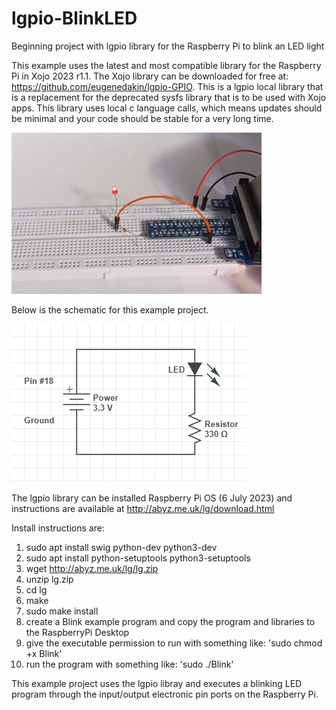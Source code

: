 # lgpio-BlinkLED
Beginning project with lgpio library for the Raspberry Pi to blink an LED light

This example uses the latest and most compatible library for the Raspberry Pi in Xojo 2023 r1.1. The Xojo library can be downloaded for free at: https://github.com/eugenedakin/lgpio-GPIO. This is a lgpio local library that is a replacement for the deprecated sysfs library that
is to be used with Xojo apps. This library uses local c language calls, which means updates should be minimal and your code should be stable for a very long time. 

![](https://github.com/eugenedakin/lgpio-BlinkLED/blob/main/BlinkSmall.png)

Below is the schematic for this example project.

![](https://github.com/eugenedakin/lgpio-BlinkLED/blob/main/HelloWorldSchematic.png)

The lgpio library can be installed Raspberry Pi OS (6 July 2023) and instructions 
are available at http://abyz.me.uk/lg/download.html

Install instructions are:
1) sudo apt install swig python-dev python3-dev
2) sudo apt install python-setuptools python3-setuptools
3) wget http://abyz.me.uk/lg/lg.zip
4) unzip lg.zip
5) cd lg
6) make
7) sudo make install
8) create a Blink example program and copy the program and libraries to the RaspberryPi Desktop
9) give the executable permission to run with something like: 'sudo chmod +x Blink'
10) run the program with something like: 'sudo ./Blink'

This example project uses the lgpio libray and executes a blinking LED program through the input/output electronic pin ports on the Raspberry Pi.
